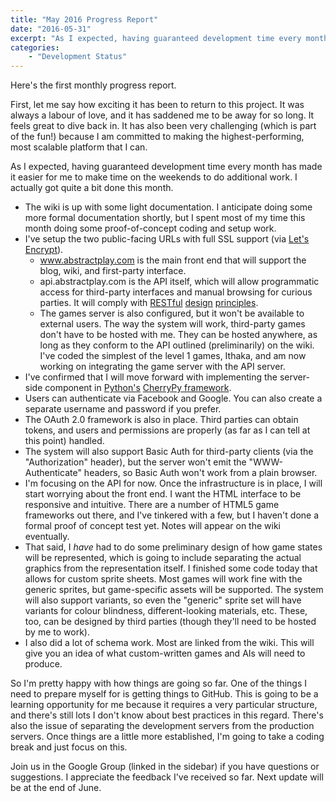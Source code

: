 ```yaml
---
title: "May 2016 Progress Report"
date: "2016-05-31"
excerpt: "As I expected, having guaranteed development time every month has made it easier for me to make time on the weekends to do additional work. I actually got quite a bit done this month."
categories:
    - "Development Status"
---
```


Here's the first monthly progress report.

First, let me say how exciting it has been to return to this project. It was always a labour of love, and it has saddened me to be away for so long. It feels great to dive back in. It has also been very challenging (which is part of the fun!) because I am committed to making the highest-performing, most scalable platform that I can.

As I expected, having guaranteed development time every month has made it easier for me to make time on the weekends to do additional work. I actually got quite a bit done this month.

  * The wiki is up with some light documentation. I anticipate doing some more formal documentation shortly, but I spent most of my time this month doing some proof-of-concept coding and setup work.
  * I've setup the two public-facing URLs with full SSL support (via [Let's Encrypt](http://letsencrypt.org)).
    * www.abstractplay.com is the main front end that will support the blog, wiki, and first-party interface.
    * api.abstractplay.com is the API itself, which will allow programmatic access for third-party interfaces and manual browsing for curious parties. It will comply with [RESTful](https://en.wikipedia.org/wiki/Representational_state_transfer) [design](https://restful-api-design.readthedocs.io/en/latest/) [principles](http://restcookbook.com/).
    * The games server is also configured, but it won't be available to external users. The way the system will work, third-party games don't have to be hosted with me. They can be hosted anywhere, as long as they conform to the API outlined (preliminarily) on the wiki. I've coded the simplest of the level 1 games, Ithaka, and am now working on integrating the game server with the API server.
  * I've confirmed that I will move forward with implementing the server-side component in [Python's](http://python.org) [CherryPy framework](http://cherrypy.org).
  * Users can authenticate via Facebook and Google. You can also create a separate username and password if you prefer.
  * The OAuth 2.0 framework is also in place. Third parties can obtain tokens, and users and permissions are properly (as far as I can tell at this point) handled.
  * The system will also support Basic Auth for third-party clients (via the "Authorization" header), but the server won't emit the "WWW-Authenticate" headers, so Basic Auth won't work from a plain browser.
  * I'm focusing on the API for now. Once the infrastructure is in place, I will start worrying about the front end. I want the HTML interface to be responsive and intuitive. There are a number of HTML5 game frameworks out there, and I've tinkered with a few, but I haven't done a formal proof of concept test yet. Notes will appear on the wiki eventually.
  * That said, I *have* had to do some preliminary design of how game states will be represented, which is going to include separating the actual graphics from the representation itself. I finished some code today that allows for custom sprite sheets. Most games will work fine with the generic sprites, but game-specific assets will be supported. The system will also support variants, so even the "generic" sprite set will have variants for colour blindness, different-looking materials, etc. These, too, can be designed by third parties (though they'll need to be hosted by me to work).
  * I also did a lot of schema work. Most are linked from the wiki. This will give you an idea of what custom-written games and AIs will need to produce.

  So I'm pretty happy with how things are going so far. One of the things I need to prepare myself for is getting things to GitHub. This is going to be a learning opportunity for me because it requires a very particular structure, and there's still lots I don't know about best practices in this regard. There's also the issue of separating the development servers from the production servers. Once things are a little more established, I'm going to take a coding break and just focus on this.

  Join us in the Google Group (linked in the sidebar) if you have questions or suggestions. I appreciate the feedback I've received so far. Next update will be at the end of June.

